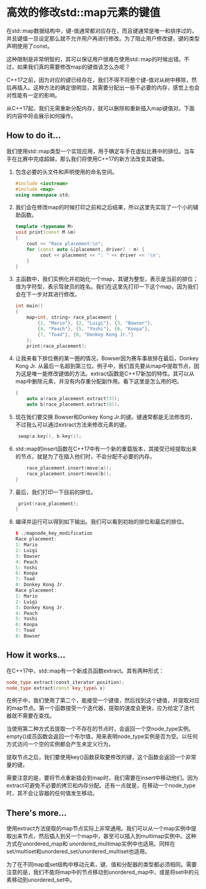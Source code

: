 # 高效的修改std::map元素的键值

在std::map数据结构中，键-值通常都对应存在，而且键通常是唯一和排序过的，并且键值一旦设定那么就不允许用户再进行修改。为了阻止用户修改键，键的类型声明使用了const。

这种限制是非常明智的，其可以保证用户很难在使用std::map的时候出错。不过，如果我们真的需要修改map的键值该怎么办呢？

C++17之前，因为对应的键已经存在，我们不得不将整个键-值对从树中移除，然后再插入。这种方法的确定很明显，其需要分配出一些不必要的内存，感觉上也会对性能有一定的影响。

从C++17起，我们无需重新分配内存，就可以删除和重新插入map键值对。下面的内容中将会展示如何操作。

## How to do it...

我们使用std::map类型一个实现应用，用于确定车手在虚拟比赛中的排位。当车手在比赛中完成超越，那么我们将使用C++17的新方法改变其键值。

1. 包含必要的头文件和声明使用的命名空间。

   ```c++
   #include <iostream>
   #include <map>
   using namespace std;
   ```

2. 我们会在修改map的时候打印之前和之后结果，所以这里先实现了一个小的辅助函数。

   ```c++
   template <typename M>
   void print(const M &m)
   {
       cout << "Race placement:\n";
       for (const auto &[placement, driver] : m) {
      		cout << placement << ": " << driver << '\n';
       }
   }
   ```

3. 主函数中，我们实例化并初始化一个map，其键为整型，表示是当前的排位；值为字符型，表示驾驶员的姓名。我们在这里先打印一下这个map，因为我们会在下一步对其进行修改。

   ```c++
   int main()
   {
       map<int, string> race_placement {
           {1, "Mario"}, {2, "Luigi"}, {3, "Bowser"},
           {4, "Peach"}, {5, "Yoshi"}, {6, "Koopa"},
           {7, "Toad"}, {8, "Donkey Kong Jr."}
       };
       print(race_placement);
   ```

4. 让我来看下排位赛的某一圈的情况，Bowser因为赛车事故排在最后，Donkey Kong Jr. 从最后一名超到第三位。例子中，我们首先要从map中提取节点，因为这是唯一能修改键值的方法。extract函数是C++17新加的特性。其可以从map中删除元素，并没有内存重分配副作用。看下这里是怎么用的吧。

   ```c++
   {
       auto a(race_placement.extract(3));
       auto b(race_placement.extract(8)); 
   ```

5. 现在我们要交换 Bowser和Donkey Kong Jr.的键。键通常都是无法修改的，不过我么可以通过extract方法来修改元素的键。

   ```c++
   	swap(a.key(), b.key());
   ```

6. std::map的insert函数在C++17中有一个新的重载版本，其接受已经提取出来的节点，就是为了在插入他们时，不会分配不必要的内存。

   ```c++
       race_placement.insert(move(a));
       race_placement.insert(move(b));
   }
   ```

7. 最后，我们打印一下目前的排位。

   ```c++
   	print(race_placement);
   }
   ```

8. 编译并运行可以得到如下输出。我们可以看到初始的排位和最后的排位。

   ```c++
   $ ./mapnode_key_modification
   Race placement:
   1: Mario
   2: Luigi
   3: Bowser
   4: Peach
   5: Yoshi
   6: Koopa
   7: Toad
   8: Donkey Kong Jr.
   Race placement:
   1: Mario
   2: Luigi
   3: Donkey Kong Jr.
   4: Peach
   5: Yoshi
   6: Koopa
   7: Toad
   8: Bowser
   ```

## How it works...

在C++17中，std::map有一个新成员函数extract。其有两种形式：

```c++
node_type extract(const_iterator position);
node_type extract(const key_type& x)
```

在例子中，我们使用了第二个，能接受一个键值，然后找到这个键值，并提取对应的map节点。第一个函数接受一个迭代器，提取的速度会更快，应为给定了迭代器就不需要在查找。

当使用第二种方式去提取一个不存在的节点时，会返回一个空node_type实例。empty()成员函数会返回一个布尔值，用来表明node_type实例是否为空。以任何方式访问一个空的实例都会产生未定义行为。

提取节点之后，我们要使用key()函数获取要修改的键，这个函数会返回一个非常量的键。

需要注意的是，要将节点重新插会到map时，我们需要在insert中移动他们。因为extract可避免不必要的拷贝和内存分配。还有一点就是，在移动一个node_type时，其不会让容器的任何值发生移动。

## There's more...

使用extract方法提取的map节点实际上非常通用。我们可以从一个map实例中提取出来节点，然后插入到另一个map中，甚至可以插入到multimap实例中。这种方式在unordered_map和 unordered_multimap实例中也适用。同样在set/multiset和unordered_set/unordered_multiset也适用。

为了在不同map或set结构中移动元素，键、值和分配器的类型都必须相同。需要注意的是，我们不能将map中的节点移动到unordered_map中，或是将set中的元素移动到unordered_set中。


